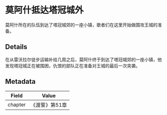 # 莫阿什抵达塔冠城外
莫阿什所在的队伍到达了塔冠城郊的一座小镇，歌者们在这里开始做围攻王城的准备。

## Details
在从雷沃拉尔徒步运输补给几周之后，莫阿什终于到达了塔冠城郊的一座小镇，他发现塔冠城正在被围困，仇恨的部队正在准备对王城的最后一次突袭。

## Metadata
| Field | Value |
| ----- | ----- |
| chapter | 《渡誓》第51章 |
